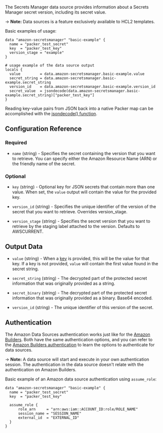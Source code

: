 The Secrets Manager data source provides information about a Secrets Manager secret version,
including its secret value.

-> **Note:** Data sources is a feature exclusively available to HCL2 templates.

Basic examples of usage:

```hcl
data "amazon-secretsmanager" "basic-example" {
  name = "packer_test_secret"
  key  = "packer_test_key"
  version_stage = "example"
}

# usage example of the data source output
locals {
  value         = data.amazon-secretsmanager.basic-example.value
  secret_string = data.amazon-secretsmanager.basic-example.secret_string
  version_id    = data.amazon-secretsmanager.basic-example.version_id
  secret_value  = jsondecode(data.amazon-secretsmanager.basic-example.secret_string)["packer_test_key"]
}
```

Reading key-value pairs from JSON back into a native Packer map can be accomplished
with the [jsondecode() function](/packer/docs/templates/hcl_templates/functions/encoding/jsondecode).

## Configuration Reference

### Required

<!-- Code generated from the comments of the Config struct in datasource/secretsmanager/data.go; DO NOT EDIT MANUALLY -->

- `name` (string) - Specifies the secret containing the version that you want to retrieve.
  You can specify either the Amazon Resource Name (ARN) or the friendly name of the secret.

<!-- End of code generated from the comments of the Config struct in datasource/secretsmanager/data.go; -->


### Optional

<!-- Code generated from the comments of the Config struct in datasource/secretsmanager/data.go; DO NOT EDIT MANUALLY -->

- `key` (string) - Optional key for JSON secrets that contain more than one value. When set, the `value` output will
  contain the value for the provided key.

- `version_id` (string) - Specifies the unique identifier of the version of the secret that you want to retrieve.
  Overrides version_stage.

- `version_stage` (string) - Specifies the secret version that you want to retrieve by the staging label attached to the version.
  Defaults to AWSCURRENT.

<!-- End of code generated from the comments of the Config struct in datasource/secretsmanager/data.go; -->


## Output Data

<!-- Code generated from the comments of the DatasourceOutput struct in datasource/secretsmanager/data.go; DO NOT EDIT MANUALLY -->

- `value` (string) - When a [key](#key) is provided, this will be the value for that key. If a key is not provided,
  `value` will contain the first value found in the secret string.

- `secret_string` (string) - The decrypted part of the protected secret information that
  was originally provided as a string.

- `secret_binary` (string) - The decrypted part of the protected secret information that
  was originally provided as a binary. Base64 encoded.

- `version_id` (string) - The unique identifier of this version of the secret.

<!-- End of code generated from the comments of the DatasourceOutput struct in datasource/secretsmanager/data.go; -->


## Authentication

The Amazon Data Sources authentication works just like for the [Amazon Builders](/packer/integrations/hashicorp/amazon). Both
have the same authentication options, and you can refer to the [Amazon Builders authentication](/packer/integrations/hashicorp/amazon#authentication)
to learn the options to authenticate for data sources.

-> **Note:** A data source will start and execute in your own authentication session. The authentication in the data source
doesn't relate with the authentication on Amazon Builders.

Basic example of an Amazon data source authentication using `assume_role`:

```hcl
data "amazon-secretsmanager" "basic-example" {
  name = "packer_test_secret"
  key  = "packer_test_key"

  assume_role {
      role_arn     = "arn:aws:iam::ACCOUNT_ID:role/ROLE_NAME"
      session_name = "SESSION_NAME"
      external_id  = "EXTERNAL_ID"
  }
}
```

